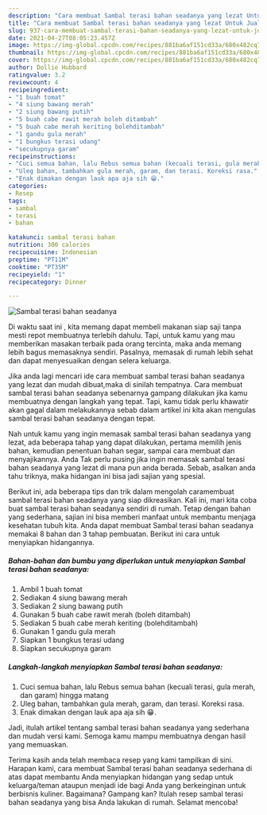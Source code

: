 ```yaml
---
description: "Cara membuat Sambal terasi bahan seadanya yang lezat Untuk Jualan"
title: "Cara membuat Sambal terasi bahan seadanya yang lezat Untuk Jualan"
slug: 937-cara-membuat-sambal-terasi-bahan-seadanya-yang-lezat-untuk-jualan
date: 2021-04-27T08:05:23.457Z
image: https://img-global.cpcdn.com/recipes/881ba6af151cd33a/680x482cq70/sambal-terasi-bahan-seadanya-foto-resep-utama.jpg
thumbnail: https://img-global.cpcdn.com/recipes/881ba6af151cd33a/680x482cq70/sambal-terasi-bahan-seadanya-foto-resep-utama.jpg
cover: https://img-global.cpcdn.com/recipes/881ba6af151cd33a/680x482cq70/sambal-terasi-bahan-seadanya-foto-resep-utama.jpg
author: Dollie Hubbard
ratingvalue: 3.2
reviewcount: 4
recipeingredient:
- "1 buah tomat"
- "4 siung bawang merah"
- "2 siung bawang putih"
- "5 buah cabe rawit merah boleh ditambah"
- "5 buah cabe merah keriting bolehditambah"
- "1 gandu gula merah"
- "1 bungkus terasi udang"
- "secukupnya garam"
recipeinstructions:
- "Cuci semua bahan, lalu Rebus semua bahan (kecuali terasi, gula merah, dan garam) hingga matang"
- "Uleg bahan, tambahkan gula merah, garam, dan terasi. Koreksi rasa."
- "Enak dimakan dengan lauk apa aja sih 😁."
categories:
- Resep
tags:
- sambal
- terasi
- bahan

katakunci: sambal terasi bahan 
nutrition: 300 calories
recipecuisine: Indonesian
preptime: "PT11M"
cooktime: "PT35M"
recipeyield: "1"
recipecategory: Dinner

---
```



![Sambal terasi bahan seadanya](https://img-global.cpcdn.com/recipes/881ba6af151cd33a/680x482cq70/sambal-terasi-bahan-seadanya-foto-resep-utama.jpg)

Di waktu  saat ini , kita memang dapat membeli makanan siap saji tanpa mesti repot membuatnya terlebih dahulu. Tapi, untuk kamu yang mau memberikan masakan terbaik pada orang tercinta, maka anda memang lebih bagus memasaknya sendiri. Pasalnya, memasak di rumah lebih sehat dan dapat menyesuaikan dengan selera keluarga.

Jika anda lagi mencari ide cara membuat sambal terasi bahan seadanya yang lezat dan mudah dibuat,maka di sinilah tempatnya. Cara membuat sambal terasi bahan seadanya  sebenarnya gampang dilakukan jika kamu membuatnya dengan langkah yang tepat. Tapi, kamu tidak perlu khawatir akan gagal dalam melakukannya 
sebab dalam artikel ini kita akan mengulas sambal terasi bahan seadanya dengan tepat.  



Nah untuk kamu yang ingin memasak sambal terasi bahan seadanya yang lezat, ada beberapa tahap yang dapat dilakukan, pertama memilih jenis bahan, kemudian penentuan bahan segar, sampai cara membuat dan menyajikannya. Anda Tak perlu pusing jika ingin memasak sambal terasi bahan seadanya yang lezat di mana pun anda berada. Sebab, asalkan anda  tahu triknya, maka hidangan ini bisa jadi sajian yang spesial.

Berikut ini, ada beberapa tips dan trik dalam mengolah caramembuat sambal terasi bahan seadanya yang siap dikreasikan. Kali ini, mari kita coba buat sambal terasi bahan seadanya sendiri di rumah. Tetap dengan bahan yang sederhana, sajian ini bisa memberi manfaat untuk membantu menjaga kesehatan tubuh kita. Anda dapat membuat Sambal terasi bahan seadanya memakai 8 bahan dan 3 tahap pembuatan. Berikut ini cara untuk menyiapkan hidangannya.

<!--inarticleads1-->

##### Bahan-bahan dan bumbu yang diperlukan untuk menyiapkan Sambal terasi bahan seadanya:

1. Ambil 1 buah tomat
1. Sediakan 4 siung bawang merah
1. Sediakan 2 siung bawang putih
1. Gunakan 5 buah cabe rawit merah (boleh ditambah)
1. Sediakan 5 buah cabe merah keriting (bolehditambah)
1. Gunakan 1 gandu gula merah
1. Siapkan 1 bungkus terasi udang
1. Siapkan secukupnya garam




<!--inarticleads2-->

##### Langkah-langkah menyiapkan Sambal terasi bahan seadanya:

1. Cuci semua bahan, lalu Rebus semua bahan (kecuali terasi, gula merah, dan garam) hingga matang
1. Uleg bahan, tambahkan gula merah, garam, dan terasi. Koreksi rasa.
1. Enak dimakan dengan lauk apa aja sih 😁.




Jadi, itulah artikel tentang  sambal terasi bahan seadanya  yang sederhana dan mudah versi kami. Semoga kamu mampu membuatnya dengan hasil yang memuaskan. 

Terima kasih anda telah membaca resep yang kami tampilkan di sini. Harapan kami, cara membuat  Sambal terasi bahan seadanya sederhana di atas dapat membantu Anda menyiapkan hidangan yang sedap untuk keluarga/teman ataupun menjadi ide bagi Anda yang berkeinginan untuk berbisnis kuliner. Bagaimana? Gampang kan? Itulah resep sambal terasi bahan seadanya yang bisa Anda lakukan di rumah. Selamat mencoba!

